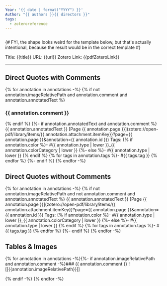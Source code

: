 ```yaml
---
Year: '{{ date | format("YYYY") }}'
Author: "{{ authors }}{{ directors }}"
tags:
  - zoteroreference
---
```

```toc
```
{# FYI, the shape looks weird for the template below, but that's actually intentional, because the result would be in the correct template #}

Title: {{title}}
URL: {{url}}
Zotero Link: {{pdfZoteroLink}}

---
## Direct Quotes with Comments
{% for annotation in annotations -%}
{% if not annotation.imageRelativePath and annotation.comment and annotation.annotatedText %}
### {{ annotation.comment }}
{% endif %}
{%- if annotation.annotatedText and annotation.comment %}
{{ annotation.annotatedText }} [Page {{ annotation.page }}](zotero://open-pdf/library/items/{{ annotation.attachment.itemKey}}?page={{ annotation.page }}&annotation={{ annotation.id }})
Tags:
{% if	annotation.color %}- #{{ annotation.type | lower }}_{{ annotation.colorCategory | lower }}
{%- else %}- #{{ annotation.type | lower }}
{% endif %}
{% for tags in annotation.tags %}- #{{ tags.tag }}
{% endfor %}
{%- endif %}
{% endfor -%}

## Direct Quotes without Comments
{% for annotation in annotations -%}
{% if not annotation.imageRelativePath and not annotation.comment and annotation.annotatedText  %}
{{ annotation.annotatedText }} [Page {{ annotation.page }}](zotero://open-pdf/library/items/{{ annotation.attachment.itemKey}}?page={{ annotation.page }}&annotation={{ annotation.id }})
Tags:
{% if	annotation.color %}- #{{ annotation.type | lower }}_{{ annotation.colorCategory | lower }}
{%- else %}- #{{ annotation.type | lower }}
{% endif %}
{% for tags in annotation.tags %}- #{{ tags.tag }}
{% endfor %}
{%- endif %}
{% endfor -%}

## Tables & Images

{% for annotation in annotations -%}{%- if annotation.imageRelativePath and annotation.comment -%}### {{ annotation.comment }}
![[{{annotation.imageRelativePath}}]]

{% endif -%}
{% endfor -%}
